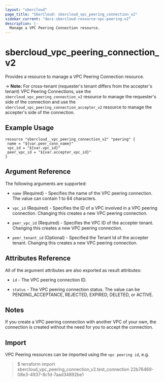 ```yaml
---
layout: "sbercloud"
page_title: "SberCloud: sbercloud_vpc_peering_connection_v2"
sidebar_current: "docs-sbercloud-resource-vpc-peering-v2"
description: |-
  Manage a VPC Peering Connection resource.
---
```


# sbercloud_vpc_peering_connection_v2

Provides a resource to manage a VPC Peering Connection resource.

-> **Note:** For cross-tenant (requester's tenant differs from the accepter's tenant) VPC Peering Connections, use the `sbercloud_vpc_peering_connection_v2` resource to manage the requester's side of the connection and use the `sbercloud_vpc_peering_connection_accepter_v2` resource to manage the accepter's side of the connection.

## Example Usage

 ```hcl
resource "sbercloud__vpc_peering_connection_v2" "peering" {
  name = "${var.peer_conn_name}"
  vpc_id = "${var.vpc_id}"
  peer_vpc_id = "${var.accepter_vpc_id}"
}
 ```

## Argument Reference

The following arguments are supported:

* `name` (Required) - Specifies the name of the VPC peering connection. The value can contain 1 to 64 characters.

* `vpc_id` (Required) - Specifies the ID of a VPC involved in a VPC peering connection. Changing this creates a new VPC peering connection.

* `peer_vpc_id` (Required) - Specifies the VPC ID of the accepter tenant. Changing this creates a new VPC peering connection.

* `peer_tenant_id` (Optional) - Specified the Tenant Id of the accepter tenant. Changing this creates a new VPC peering connection.

## Attributes Reference

All of the argument attributes are also exported as
result attributes:

* `id` - The VPC peering connection ID.

* `status` - The VPC peering connection status. The value can be PENDING_ACCEPTANCE, REJECTED, EXPIRED, DELETED, or ACTIVE.

## Notes

If you create a VPC peering connection with another VPC of your own, the connection is created without the need for you to accept the connection.

## Import

VPC Peering resources can be imported using the `vpc peering id`, e.g.

> $ terraform import sbercloud_vpc_peering_connection_v2.test_connection 22b76469-08e3-4937-8c1d-7aad34892be1
